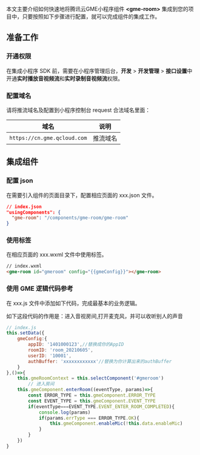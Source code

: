 本文主要介绍如何快速地将腾讯云GME小程序组件 **&lt;gme-room&gt;** 集成到您的项目中，只要按照如下步骤进行配置，就可以完成组件的集成工作。

## 准备工作

### 开通权限
在集成小程序 SDK 前，需要在小程序管理后台，**开发** > **开发管理** > **接口设置**中开通**实时播放音视频流**和**实时录制音视频流**权限。

### 配置域名 
请将推流域名及配置到小程序控制台 request 合法域名里面：

| 域名                        | 说明        |
|-----------------------------|-----------|
| `https://cn.gme.qcloud.com` | 推流域名    |  
                       
## 集成组件

### 配置 json

在需要引入组件的页面目录下，配置相应页面的 xxx.json 文件。

```json
// index.json
"usingComponents": {
  "gme-room": "/components/gme-room/gme-room"
}
```

### 使用标签

在相应页面的 xxx.wxml 文件中使用标签。

```html
// index.wxml
<gme-room id="gmeroom" config="{{gmeConfig}}"></gme-room>
```

### 使用 GME 逻辑代码参考

在 xxx.js 文件中添加如下代码，完成最基本的业务逻辑。

如下这段代码的作用是：进入音视房间,打开麦克风，并可以收听别人的声音

```javascript
// index.js
this.setData({
    gmeConfig:{
        appID: '1401000123',//替换成你的AppID
        roomID: 'room_20210605',
        userID: '10001', 
        authBuffer: 'xxxxxxxxxxxx'//替换为你计算出来的authBuffer
    }
},()=>{
    this.gmeRoomContext = this.selectComponent('#gmeroom')		
        // 进入房间
    this.gmeComponent.enterRoom((eventType, params)=>{
        const ERROR_TYPE = this.gmeComponent.ERROR_TYPE
        const EVENT_TYPE = this.gmeComponent.EVENT_TYPE
        if(eventType===EVENT_TYPE.EVENT_ENTER_ROOM_COMPLETED){
            console.log(params)
            if(params.errType === ERROR_TYPE.OK){
                this.gmeComponent.enableMic(!this.data.enableMic)
            }
        }
    })
}
```

